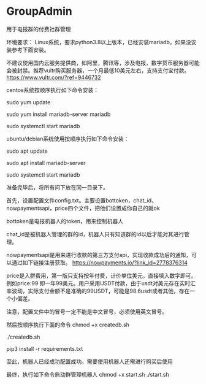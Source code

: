# GroupAdmin
用于电报群的付费社群管理

环境要求：
Linux系统，要求python3.8以上版本，已经安装mariadb，如果没安装参考下面安装。


不建议使用国内云服务提供商，如阿里，腾讯等，涉及电报，数字货币服务器可能会被封禁。推荐vultr购买服务器，一个月最低10美元左右，支持支付宝付款。
https://www.vultr.com/?ref=9446732


centos系统按顺序执行如下命令安装：

sudo yum update

sudo yum install mariadb-server mariadb

sudo systemctl start mariadb

ubuntu/debian系统使用按顺序执行如下命令安装：

sudo apt update

sudo apt install mariadb-server

sudo systemctl start mariadb

准备完毕后，将所有问下放在同一目录下。

首先，设置配置文件config.txt。主要设置bottoken，chat_id，nowpaymentsapi，price四个文件，把他们设置成你自己的就ok

bottoken是电报机器人的token，用来控制机器人

chat_id是被机器人管理的群的id，机器人只有知道群的id以后才能对其进行管理。

nowpaymentsapi是用来进行收款的第三方支付api，实现收款成功后的通知，可以通过如下链接注册获取。
https://nowpayments.io/?link_id=2778376314

price是入群费用，第一版只支持按年付费，计价单位美元，直接填入数字即可。例如price:99 即一年99美元。用户采用USDT付款，由于usdt对美元存在实时汇率波动，实际支付金额不是准确的99USDT，可能是98.6usdt或者其他，存在一个小偏差。

注意，配置文件中的冒号一定不能是中文冒号，必须使用英文冒号。



然后按顺序执行下面的命令
chmod +x createdb.sh  

./createdb.sh         

pip3 install -r requirements.txt

 

至此，机器人已经成功配置成功。需要使用机器人还需进行购买后使用


最终，执行如下命令启动群管理机器人
chmod +x start.sh
./start.sh  
